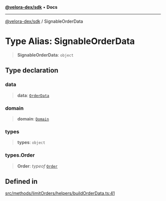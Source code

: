 [**@velora-dex/sdk**](../README.md) • **Docs**

***

[@velora-dex/sdk](../globals.md) / SignableOrderData

# Type Alias: SignableOrderData

> **SignableOrderData**: `object`

## Type declaration

### data

> **data**: [`OrderData`](OrderData.md)

### domain

> **domain**: [`Domain`](../-internal-/type-aliases/Domain.md)

### types

> **types**: `object`

### types.Order

> **Order**: *typeof* [`Order`](../-internal-/variables/Order.md)

## Defined in

[src/methods/limitOrders/helpers/buildOrderData.ts:41](https://github.com/paraswap/paraswap-sdk/blob/master/src/methods/limitOrders/helpers/buildOrderData.ts#L41)
